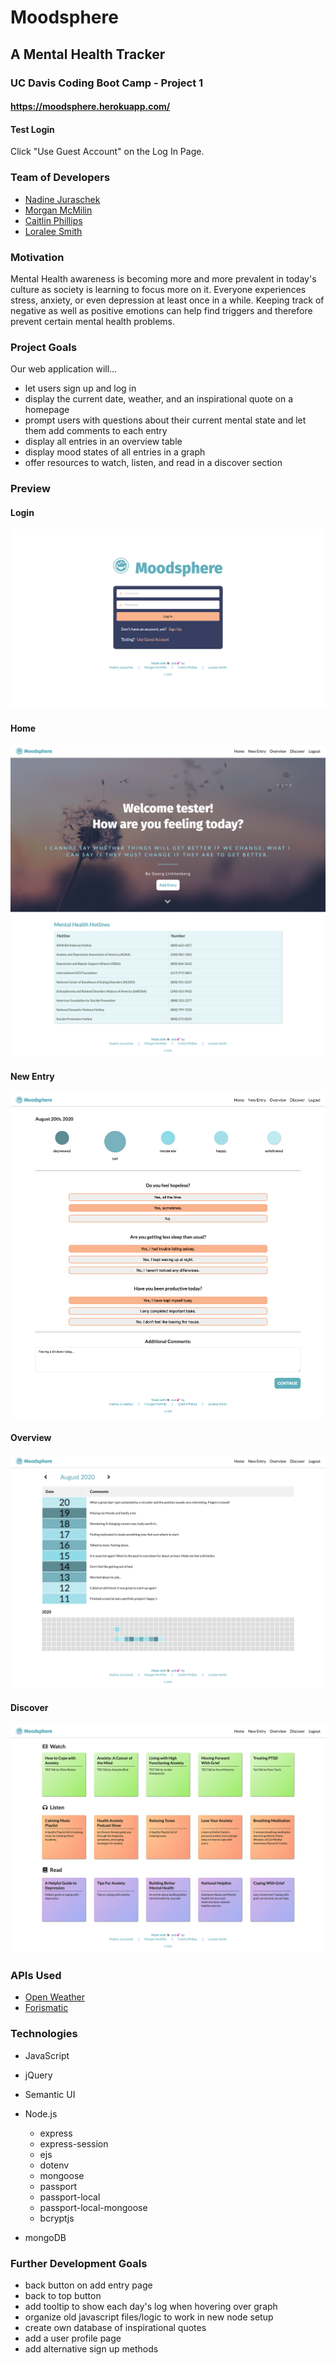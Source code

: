 # Moodsphere
## A Mental Health Tracker
### UC Davis Coding Boot Camp - Project 1
#### https://moodsphere.herokuapp.com/

#### Test Login
Click "Use Guest Account" on the Log In Page.

### Team of Developers
* [Nadine Juraschek](https://github.com/nadinejuraschek)
* [Morgan McMilin](https://github.com/Morganatic)
* [Caitlin Phillips](https://github.com/Caitlin3410)
* [Loralee Smith](https://github.com/LoraleeSmith)

### Motivation
Mental Health awareness is becoming more and more prevalent in today's culture as society is learning to focus more on it. Everyone experiences stress, anxiety, or even depression at least once in a while. Keeping track of negative as well as positive emotions can help find triggers and therefore prevent certain mental health problems.

### Project Goals
Our web application will...
* let users sign up and log in
* display the current date, weather, and an inspirational quote on a homepage
* prompt users with questions about their current mental state and let them add comments to each entry
* display all entries in an overview table
* display mood states of all entries in a graph
* offer resources to watch, listen, and read in a discover section

### Preview
#### Login
![Login Page](./public/assets/images/readme/moodsphere-login.png)

#### Home
![Home Page](./public/assets/images/readme/moodsphere-home.png)

#### New Entry
![New Entry Page](./public/assets/images/readme/moodsphere-newentry.png)

#### Overview
![Overview Page](./public/assets/images/readme/moodsphere-overview.png)

#### Discover
![Discover Page](./public/assets/images/readme/moodsphere-discover.png)

### APIs Used
* [Open Weather](https://openweathermap.org/)
* [Forismatic](https://forismatic.com/en/)

### Technologies
* JavaScript
* jQuery

* Semantic UI

* Node.js
    * express
    * express-session
    * ejs
    * dotenv
    * mongoose
    * passport
    * passport-local
    * passport-local-mongoose
    * bcryptjs

* mongoDB

### Further Development Goals
* back button on add entry page
* back to top button
* add tooltip to show each day's log when hovering over graph
* organize old javascript files/logic to work in new node setup
* create own database of inspirational quotes
* add a user profile page
* add alternative sign up methods
